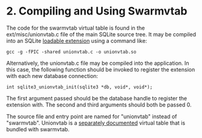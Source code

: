 # 2\. Compiling and Using Swarmvtab


The code for the swarmvtab virtual table is found in the
ext/misc/unionvtab.c file of the main SQLite source tree. It may be compiled
into an SQLite [loadable extension](loadext.html) using a command like:




```
gcc -g -fPIC -shared unionvtab.c -o unionvtab.so

```

Alternatively, the unionvtab.c file may be compiled into the application. 
In this case, the following function should be invoked to register the
extension with each new database connection:




```
int sqlite3_unionvtab_init(sqlite3 *db, void*, void*);

```

 The first argument passed should be the database handle to register the
extension with. The second and third arguments should both be passed 0\.



 The source file and entry point are named for "unionvtab" instead of
"swarmvtab". Unionvtab is a [separately documented](unionvtab.html) virtual table 
that is bundled with swarmvtab.




